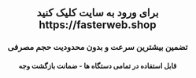 <h2 align="center">برای ورود به سایت کلیک کنید <br>https://fasterweb.shop</h2>
<h3 align="center"> تضمین بیشترین سرعت و بدون محدودیت حجم مصرفی </h3>
<h4 align="center"> قابل استفاده در تمامی دستگاه ها - ضمانت بازگشت وجه </h4>

